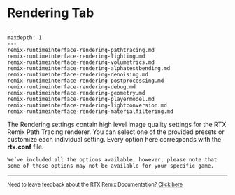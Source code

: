 # Rendering Tab

```{toctree}
---
maxdepth: 1
---
remix-runtimeinterface-rendering-pathtracing.md
remix-runtimeinterface-rendering-lighting.md
remix-runtimeinterface-rendering-volumetrics.md
remix-runtimeinterface-rendering-alphatestbending.md
remix-runtimeinterface-rendering-denoising.md
remix-runtimeinterface-rendering-postprocessing.md
remix-runtimeinterface-rendering-debug.md
remix-runtimeinterface-rendering-geometry.md
remix-runtimeinterface-rendering-playermodel.md
remix-runtimeinterface-rendering-lightconversion.md
remix-runtimeinterface-rendering-materialfiltering.md
```
The Rendering settings contain high level image quality settings for the RTX Remix Path Tracing renderer. You can select one of the provided presets or customize each individual setting.  Every option here corresponds with the **rtx.conf** file.

```{warning}
We’ve included all the options available, however, please note that some of these options may not be available for your specific game.
```

***
<sub> Need to leave feedback about the RTX Remix Documentation?  [Click here](https://github.com/NVIDIAGameWorks/rtx-remix/issues/new?assignees=nvdamien&labels=documentation%2Cfeedback%2Ctriage&projects=&template=documentation_feedback.yml&title=%5BDocumentation+feedback%5D%3A+) </sub>
